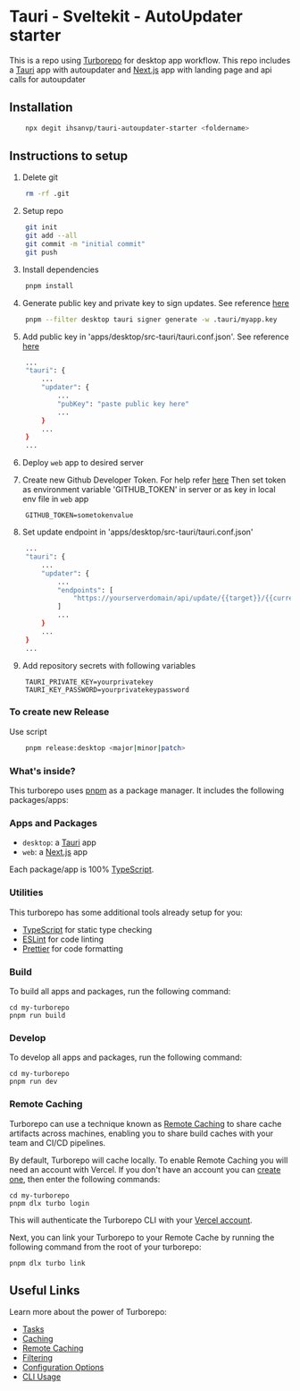# Tauri - Sveltekit - AutoUpdater starter

This is a repo using [Turborepo](https://turbo.build/) for desktop app workflow. This repo includes a [Tauri](https://tauri.app/) app with autoupdater and [Next.js](https://nextjs.org/) app with landing page and api calls for autoupdater

## Installation
```bash
    npx degit ihsanvp/tauri-autoupdater-starter <foldername>
```

## Instructions to setup

1. Delete git
```bash
    rm -rf .git
```

2. Setup repo
```bash
    git init
    git add --all
    git commit -m "initial commit"
    git push
```

3. Install dependencies
```bash
    pnpm install
```

4. Generate public key and private key to sign updates. See reference [here](https://tauri.app/v1/guides/distribution/updater#signing-updates)
```bash
    pnpm --filter desktop tauri signer generate -w .tauri/myapp.key
```

5. Add public key in 'apps/desktop/src-tauri/tauri.conf.json'. See reference [here](https://tauri.app/v1/guides/distribution/updater#configuration)
```bash
    ...
    "tauri": {
        ...
        "updater": {
            ...
            "pubKey": "paste public key here"
            ...
        }
        ...
    }
    ...
```

6. Deploy  `web` app to desired server

7. Create new Github Developer Token. For help refer [here](https://docs.github.com/en/enterprise-server@3.4/authentication/keeping-your-account-and-data-secure/creating-a-personal-access-token)
Then set token as environment variable 'GITHUB_TOKEN' in server or as key in local env file in `web` app
```env
    GITHUB_TOKEN=sometokenvalue
```

8. Set update endpoint in 'apps/desktop/src-tauri/tauri.conf.json'
```bash
    ...
    "tauri": {
        ...
        "updater": {
            ...
            "endpoints": [
                "https://yourserverdomain/api/update/{{target}}/{{current_version}}"
            ]
            ...
        }
        ...
    }
    ...
```

9. Add repository secrets with following variables
```env
    TAURI_PRIVATE_KEY=yourprivatekey
    TAURI_KEY_PASSWORD=yourprivatekeypassword
```

### To create new Release

Use script
```bash
    pnpm release:desktop <major|minor|patch>
```

### What's inside?

This turborepo uses [pnpm](https://pnpm.io) as a package manager. It includes the following packages/apps:

### Apps and Packages

- `desktop`: a [Tauri](https://tauri.app/) app
- `web`: a [Next.js](https://nextjs.org/) app

Each package/app is 100% [TypeScript](https://www.typescriptlang.org/).

### Utilities

This turborepo has some additional tools already setup for you:

- [TypeScript](https://www.typescriptlang.org/) for static type checking
- [ESLint](https://eslint.org/) for code linting
- [Prettier](https://prettier.io) for code formatting

### Build

To build all apps and packages, run the following command:

```
cd my-turborepo
pnpm run build
```

### Develop

To develop all apps and packages, run the following command:

```
cd my-turborepo
pnpm run dev
```

### Remote Caching

Turborepo can use a technique known as [Remote Caching](https://turbo.build/repo/docs/core-concepts/remote-caching) to share cache artifacts across machines, enabling you to share build caches with your team and CI/CD pipelines.

By default, Turborepo will cache locally. To enable Remote Caching you will need an account with Vercel. If you don't have an account you can [create one](https://vercel.com/signup), then enter the following commands:

```
cd my-turborepo
pnpm dlx turbo login
```

This will authenticate the Turborepo CLI with your [Vercel account](https://vercel.com/docs/concepts/personal-accounts/overview).

Next, you can link your Turborepo to your Remote Cache by running the following command from the root of your turborepo:

```
pnpm dlx turbo link
```

## Useful Links

Learn more about the power of Turborepo:

- [Tasks](https://turbo.build/repo/docs/core-concepts/monorepos/running-tasks)
- [Caching](https://turbo.build/repo/docs/core-concepts/caching)
- [Remote Caching](https://turbo.build/repo/docs/core-concepts/remote-caching)
- [Filtering](https://turbo.build/repo/docs/core-concepts/monorepos/filtering)
- [Configuration Options](https://turbo.build/repo/docs/reference/configuration)
- [CLI Usage](https://turbo.build/repo/docs/reference/command-line-reference)
